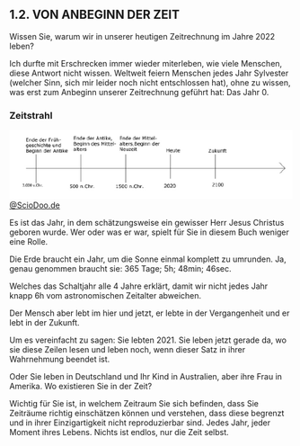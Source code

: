 ## 1.2. VON ANBEGINN DER ZEIT

Wissen Sie, warum wir in unserer heutigen Zeitrechnung im Jahre 2022 leben?

Ich durfte mit Erschrecken immer wieder miterleben, wie viele Menschen, diese Antwort nicht wissen. Weltweit feiern Menschen jedes Jahr Sylvester (welcher Sinn, sich mir leider noch nicht
entschlossen hat), ohne zu wissen, was erst zum Anbeginn unserer Zeitrechnung geführt hat: Das Jahr 0.


### Zeitstrahl
![Zeitstrahl](assets/zeitstrahl.png)<br>
[@ScioDoo.de](https://sciodoo.de)

Es ist das Jahr, in dem schätzungsweise ein gewisser Herr Jesus Christus geboren wurde. Wer oder was er war, spielt für Sie in diesem Buch weniger eine Rolle. 

Die Erde braucht ein Jahr, um die Sonne einmal komplett zu umrunden. Ja, genau genommen braucht sie: 365 Tage; 5h; 48min; 46sec.

Welches das Schaltjahr alle 4 Jahre erklärt, damit wir
nicht jedes Jahr knapp 6h vom astronomischen
Zeitalter abweichen. 

Der Mensch aber lebt im hier und jetzt, er lebte in der Vergangenheit und er lebt in der Zukunft.

Um es vereinfacht zu sagen: Sie lebten 2021. Sie leben jetzt gerade da, wo sie diese Zeilen lesen und leben noch, wenn dieser Satz in ihrer Wahrnehmung beendet ist. 

Oder Sie leben in Deutschland und Ihr Kind in Australien, aber ihre Frau in Amerika. Wo existieren Sie in der Zeit?

Wichtig für Sie ist, in welchem Zeitraum Sie sich
befinden, dass Sie Zeiträume richtig einschätzen
können und verstehen, dass diese begrenzt und
in ihrer Einzigartigkeit nicht reproduzierbar sind. Jedes
Jahr, jeder Moment ihres Lebens. Nichts ist endlos, nur die Zeit selbst.
